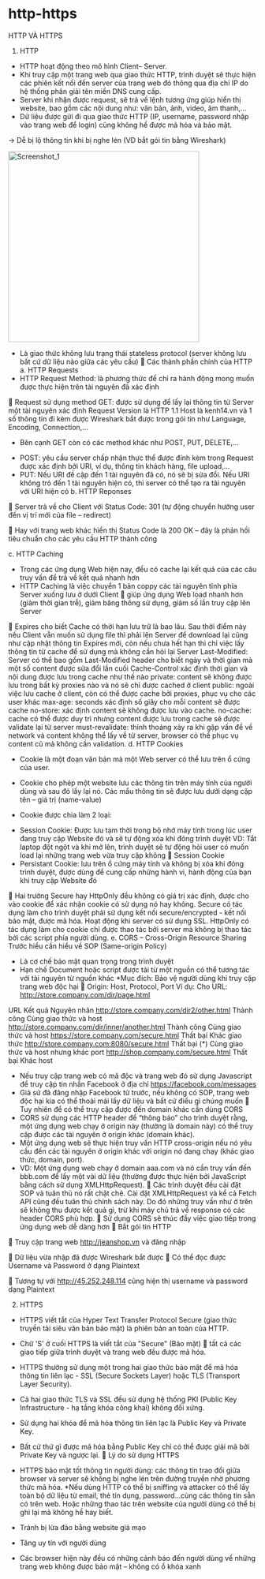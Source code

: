 # http-https
HTTP VÀ HTTPS
1. HTTP
- HTTP hoạt động theo mô hình Client– Server. 
- Khi truy cập một trang web qua giao thức HTTP, trình duyệt sẽ thực hiện các phiên kết nối đến server của trang web đó thông qua địa chỉ IP do hệ thống phân giải tên miền DNS cung cấp. 
- Server khi nhận được request, sẽ trả về lệnh tương ứng giúp hiển thị website, bao gồm các nội dung như: văn bản, ảnh, video, âm thanh,…
- Dữ liệu được gửi đi qua giao thức HTTP (IP, username, password nhập vào trang web để login) cũng không hề được mã hóa và bảo mật. 

-> Dễ bị lộ thông tin khi bị nghe lén (VD bắt gói tin bằng Wireshark)

 <img width="387" alt="Screenshot_1" src="https://user-images.githubusercontent.com/68786130/104394101-82926200-5578-11eb-94da-390801fe4652.png">

- Là giao thức không lưu trạng thái stateless protocol (server không lưu bất cứ dữ liệu nào giữa các yêu cầu)
 Các thành phần chính của HTTP
a. HTTP Requests
- HTTP Request Method: là phương thức để chỉ ra hành động mong muốn được thực hiện trên tài nguyên đã xác định

 
 Request sử dụng method GET: được sử dụng để lấy lại thông tin từ Server một tài nguyên xác định
Request Version là HTTP 1.1
Host là kenh14.vn và 1 số thông tin đi kèm được Wireshark bắt được trong gói tin như Language, Encoding, Connection,…
- Bên cạnh GET còn có các method khác như POST, PUT, DELETE,…
+ POST: yêu cầu server chấp nhận thực thể được đính kèm trong Request được xác định bởi URI, ví dụ, thông tin khách hàng, file upload,…
+ PUT: Nếu URI đề cập đến 1 tài nguyên đã có, nó  sẽ bị sửa đổi. Nếu URI không trỏ đến 1 tài nguyên hiện có, thì server có thể tạo ra tài nguyên với URI hiện có
b. HTTP Reponses

 
 Server trả về cho Client với Status Code: 301 (tự động chuyển hướng user đến vị trí mới của file – redirect)
 
 Hay với trang web khác hiển thị Status Code là 200 OK – đây là phản hồi tiêu chuẩn cho các yêu cầu HTTP thành công


c. HTTP Caching
- Trong các ứng dụng Web hiện nay, đều có cache lại kết quả của các câu truy vấn để trả về kết quả nhanh hơn
- HTTP Caching là việc chuyển 1 bản coppy các tài nguyên tĩnh phía Server xuống lưu ở dưới Client  giúp ứng dụng Web load nhanh hơn (giảm thời gian trễ), giảm băng thông sử dụng, giảm số lần truy cập lên Server
 
 Expires cho biết Cache có thời hạn lưu trữ là bao lâu. Sau thời điểm này nếu Client vẫn muốn sử dụng file thì phải lên Server để download lại cũng như cập nhật thông tin Expires mới, còn nếu chưa hết hạn thì chỉ việc lấy thông tin từ cache để sử dụng mà không cần hỏi lại Server
Last-Modified: Server có thể bao gồm Last-Modified header cho biết ngày và thời gian mà một số content được sửa đổi lần cuối
Cache-Control xác định thời gian và nội dung được lưu trong cache như thế nào
private: content sẽ không được lưu trong bất kỳ proxies nào và nó sẽ chỉ được cached ở client
public: ngoài việc lưu cache ở client, còn có thể được cache bởi proxies, phục vụ cho các user khác
max-age: seconds xác định số giây cho mỗi content sẽ được cache
no-store: xác định content sẽ không được lưu vào cache.
no-cache: cache có thể được duy trì nhưng content được lưu trong cache sẽ được validate lại từ server
must-revalidate: thỉnh thoảng xảy ra khi gặp vấn đề về network và content không thể lấy về từ server, browser có thể phục vụ content cũ mà không cần validation.
d. HTTP Cookies
- Cookie là một đoạn văn bản mà một Web server có thể lưu trên ổ cứng của user. 
- Cookie cho phép một website lưu các thông tin trên máy tính của người dùng và sau đó lấy lại nó. Các mẩu thông tin sẽ được lưu dưới dạng cặp tên – giá trị (name-value)
 
- Cookie được chia làm 2 loại:
+ Session Cookie: Được lưu tạm thời trong bộ nhớ máy tính trong lúc user đang truy cập Website đó và sẽ tự động xóa khi đóng trình duyệt
VD: Tắt laptop đột ngột và khi mở lên, trình duyệt sẽ tự động hỏi user có muốn load lại những trang web vừa truy cập không  Session Cookie
+ Persistant Cookie: lưu trên ổ cứng máy tính và không bị xóa khi đóng trình duyệt, được dùng để cung cấp những hành vi, hành động của bạn khi truy cập Website đó
 
 Hai trường Secure hay HttpOnly đều không có giá trị xác định, được cho vào cookie để xác nhận cookie có sử dụng nó hay không.
Secure có tác dụng làm cho trình duyệt phải sử dụng kết nối secure/encrypted - kết nối bảo mật, được mã hóa. Hoạt động khi server có sử dụng SSL. 
HttpOnly có tác dụng làm cho cookie chỉ được thao tác bởi server mà không bị thao tác bởi các script phía người dùng.
e. CORS – Cross-Origin Resource Sharing
Trước hiểu cần hiểu về SOP (Same-origin Policy)
- Là cơ chế bảo mật quan trọng trong trình duyệt
- Hạn chế Document hoặc script được tải từ một nguồn có thể tương tác với tài nguyên từ nguồn khác *Mục đích: Bảo vệ người dùng khi truy cập trang web độc hại
 Origin:  Host, Protocol, Port
Ví dụ: Cho URL: http://store.company.com/dir/page.html

URL	Kết quả	Nguyên nhân
http://store.company.com/dir2/other.html	Thành công	Cùng giao thức và host
http://store.company.com/dir/inner/another.html	Thành công	Cùng giao thức và host
https://store.company.com/secure.html	Thất bại	Khác giao thức
http://store.company.com:8080/secure.html	Thất bại (*)	Cùng giao thức và host nhưng khác port
http://shop.company.com/secure.html	Thất bại	Khác host


- Nếu truy cập trang web có mã độc và trang web đó sử dụng Javascript để truy cập tin nhắn Facebook ở địa chỉ https://facebook.com/messages
- Giả sử đã đăng nhập Facebook từ trước, nếu không có SOP, trang web độc hại kia có thể thoải mái lấy dữ liệu và bất cứ điều gì chúng muốn
 Tuy nhiên để có thể truy cập được đến domain khác cần dùng CORS 
- CORS sử dụng các HTTP header để “thông báo” cho trình duyệt rằng, một ứng dụng web chạy ở origin này (thường là domain này) có thể truy cập được các tài nguyên ở origin khác (domain khác).
- Một ứng dụng web sẽ thực hiện truy vấn HTTP cross-origin nếu nó yêu cầu đến các tài nguyên ở origin khác với origin nó đang chạy (khác giao thức, domain, port).
- VD: Một ứng dụng web chạy ở domain aaa.com và nó cần truy vấn đến bbb.com để lấy một vài dữ liệu (thường được thực hiện bởi JavaScript bằng cách sử dụng XMLHttpRequest).
 Các trình duyệt đều cài đặt SOP và tuân thủ nó rất chặt chẽ. Cài đặt XMLHttpRequest và kể cả Fetch API cũng đều tuân thủ chính sách này. Do đó những truy vấn như ở trên sẽ không thu được kết quả gì, trừ khi máy chủ trả về response có các header CORS phù hợp.
 Sử dụng CORS sẽ thúc đẩy việc giao tiếp trong ứng dụng web dễ dàng hơn
 Bắt gói tin HTTP
 
 Truy cập trang web http://jeanshop.vn và đăng nhập 
 
 Dữ liệu vừa nhập đã được Wireshark bắt được  Có thể đọc được Username và Password ở dạng Plaintext
 
 Tương tự với http://45.252.248.114 cũng hiện thị username và password dạng Plaintext



2. HTTPS
- HTTPS viết tắt của Hyper Text Transfer Protocol Secure (giao thức truyền tải siêu văn bản bảo mật) là phiên bản an toàn của HTTP. 
- Chữ 'S' ở cuối HTTPS là viết tắt của "Secure" (Bảo mật)  tất cả các giao tiếp giữa trình duyệt và trang web đều được mã hóa.
 
- HTTPS thường sử dụng một trong hai giao thức bảo mật để mã hóa thông tin liên lạc - SSL (Secure Sockets Layer) hoặc TLS (Transport Layer Security). 
- Cả hai giao thức TLS và SSL đều sử dụng hệ thống PKI (Public Key Infrastructure - hạ tầng khóa công khai) không đối xứng. 
- Sử dụng hai khóa để mã hóa thông tin liên lạc là Public Key và Private Key. 
- Bất cứ thứ gì được mã hóa bằng Public Key chỉ có thể được giải mã bởi Private Key và ngược lại.
 Lý do sử dụng HTTPS
- HTTPS bảo mật tốt thông tin người dùng: các thông tin trao đổi giữa browser và server sẽ không bị nghe lén trên đường truyền nhờ phương thức mã hóa.
*Nếu dùng HTTP có thể bị sniffing và attacker có thể lấy toàn bộ dữ liệu từ email, thẻ tín dụng, password…cùng các thông tin sẵn có trên web. Hoặc những thao tác trên website của người dùng có thể bị ghi lại mà không hề hay biết.
- Tránh bị lừa đảo bằng website giả mạo
- Tăng uy tín với người dùng
- Các browser hiện này đều có những cảnh báo đến người dùng về những trang web không được bảo mật – không có ổ khóa xanh 
